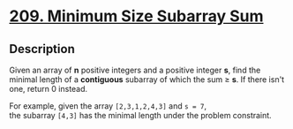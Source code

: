 # [209. Minimum Size Subarray Sum](https://leetcode.com/problems/minimum-size-subarray-sum/description/)

## Description

Given an array of **n** positive integers and a positive integer **s**, find the minimal length of a **contiguous** subarray of which the sum ≥ **s**. If there isn't one, return 0 instead.

For example, given the array `[2,3,1,2,4,3]` and `s = 7`,     
the subarray `[4,3]` has the minimal length under the problem constraint.
